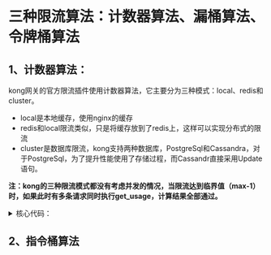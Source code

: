 # 三种限流算法：计数器算法、漏桶算法、令牌桶算法
## 1、计数器算法：
kong网关的官方限流插件使用计数器算法，它主要分为三种模式：local、redis和cluster。
- local是本地缓存，使用nginx的缓存
- redis和local限流类似，只是将缓存放到了redis上，这样可以实现分布式的限流
- cluster是数据库限流，kong支持两种数据库，PostgreSql和Cassandra，对于PostgreSql，为了提升性能使用了存储过程，而Cassandr直接采用Update语句。


**注：kong的三种限流模式都没有考虑并发的情况，当限流达到临界值（max-1）时，如果此时有多条请求同时执行get_usage，计算结果全部通过。**

<details>
    <summary>核心代码：</summary>
    
```java
/**
 * 简单的速率限制器
 */
public class Bucket {
    private volatile String key;
    private volatile Long start;
    private volatile Long interval;
    private volatile AtomicInteger count;
    private volatile Integer limit;
    
    public boolean request() {
        if (start == null) {
            start = new Date().getTime();
        }
        if (System.currentTimeMillis() - start <= interval) {
            if (count == null) {
                count = new AtomicInteger(0);
            }
            if (count.intValue() <= limit) {
                count.incrementAndGet();
                return true;
            } else {
                System.out.println(key + " 被拒绝访问");
                return false;
            }
        } else {
            start = new Date().getTime();
            return request();
        }
    }
}
```
</details>

## 2、指令桶算法

